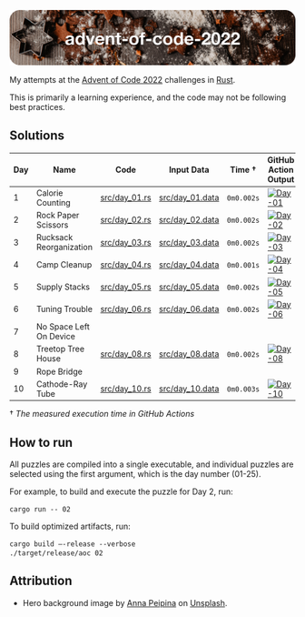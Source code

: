 ![advent-of-code-2022](./advent-of-code-2022-hero.png)

My attempts at the [Advent of Code 2022](https://adventofcode.com/2022) challenges in [Rust](https://www.rust-lang.org).

This is primarily a learning experience, and the code may not be following best practices.

## Solutions

| Day | Name                      | Code                           | Input Data                         | Time †     | GitHub Action Output |
|-----|---------------------------|--------------------------------|------------------------------------|------------|--------|
| 1   | Calorie Counting          | [src/day_01.rs](src/day_01.rs) | [src/day_01.data](src/day_01.data) | `0m0.002s` | [![Day-01](https://github.com/leifgehrmann/advent-of-code-2022/actions/workflows/Day-01.yml/badge.svg?branch=main)](https://github.com/leifgehrmann/advent-of-code-2022/actions/workflows/Day-01.yml?query=branch%3Amain)
| 2   | Rock Paper Scissors       | [src/day_02.rs](src/day_02.rs) | [src/day_02.data](src/day_02.data) | `0m0.002s` | [![Day-02](https://github.com/leifgehrmann/advent-of-code-2022/actions/workflows/Day-02.yml/badge.svg?branch=main)](https://github.com/leifgehrmann/advent-of-code-2022/actions/workflows/Day-02.yml?query=branch%3Amain)
| 3   | Rucksack Reorganization   | [src/day_03.rs](src/day_03.rs) | [src/day_03.data](src/day_03.data) | `0m0.002s` | [![Day-03](https://github.com/leifgehrmann/advent-of-code-2022/actions/workflows/Day-03.yml/badge.svg?branch=main)](https://github.com/leifgehrmann/advent-of-code-2022/actions/workflows/Day-03.yml?query=branch%3Amain)
| 4   | Camp Cleanup              | [src/day_04.rs](src/day_04.rs) | [src/day_04.data](src/day_04.data) | `0m0.001s` | [![Day-04](https://github.com/leifgehrmann/advent-of-code-2022/actions/workflows/Day-04.yml/badge.svg?branch=main)](https://github.com/leifgehrmann/advent-of-code-2022/actions/workflows/Day-04.yml?query=branch%3Amain)
| 5   | Supply Stacks             | [src/day_05.rs](src/day_05.rs) | [src/day_05.data](src/day_05.data) | `0m0.002s` | [![Day-05](https://github.com/leifgehrmann/advent-of-code-2022/actions/workflows/Day-05.yml/badge.svg?branch=main)](https://github.com/leifgehrmann/advent-of-code-2022/actions/workflows/Day-05.yml?query=branch%3Amain)
| 6   | Tuning Trouble            | [src/day_06.rs](src/day_06.rs) | [src/day_06.data](src/day_06.data) | `0m0.002s` | [![Day-06](https://github.com/leifgehrmann/advent-of-code-2022/actions/workflows/Day-06.yml/badge.svg?branch=main)](https://github.com/leifgehrmann/advent-of-code-2022/actions/workflows/Day-06.yml?query=branch%3Amain)
| 7   | No Space Left On Device   |  |  |  | 
| 8   | Treetop Tree House        | [src/day_08.rs](src/day_08.rs) | [src/day_08.data](src/day_08.data) | `0m0.002s` | [![Day-08](https://github.com/leifgehrmann/advent-of-code-2022/actions/workflows/Day-08.yml/badge.svg?branch=main)](https://github.com/leifgehrmann/advent-of-code-2022/actions/workflows/Day-08.yml?query=branch%3Amain)
| 9   | Rope Bridge               |  |  |  | 
| 10  | Cathode-Ray Tube          | [src/day_10.rs](src/day_10.rs) | [src/day_10.data](src/day_10.data) | `0m0.003s` | [![Day-10](https://github.com/leifgehrmann/advent-of-code-2022/actions/workflows/Day-10.yml/badge.svg?branch=main)](https://github.com/leifgehrmann/advent-of-code-2022/actions/workflows/Day-10.yml?query=branch%3Amain)

† _The measured execution time in GitHub Actions_

## How to run

All puzzles are compiled into a single executable, and individual puzzles are selected using the first argument, which is the day number (01-25).

For example, to build and execute the puzzle for Day 2, run:

```
cargo run -- 02
```

To build optimized artifacts, run:

```
cargo build –-release --verbose
./target/release/aoc 02
```

## Attribution

* Hero background image by [Anna Peipina](https://unsplash.com/photos/hLx3QC71kzk) on [Unsplash](https://unsplash.com/).
